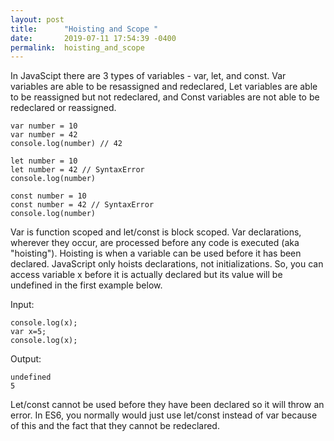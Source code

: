 ```yaml
---
layout: post
title:      "Hoisting and Scope "
date:       2019-07-11 17:54:39 -0400
permalink:  hoisting_and_scope
---
```



In JavaScipt there are 3 types of variables - var, let, and const. Var variables are able to be resassigned and redeclared,  Let variables are able to be reassigned but not redeclared, and Const variables are not able to be redeclared or reassigned. 

```
var number = 10
var number = 42
console.log(number) // 42
```

```
let number = 10
let number = 42 // SyntaxError
console.log(number)
```

```
const number = 10
const number = 42 // SyntaxError
console.log(number)
```

Var is function scoped and let/const is block scoped. Var declarations, wherever they occur, are processed before any code is executed (aka "hoisting"). Hoisting is when a variable can be used before it has been declared. JavaScript only hoists declarations, not initializations. So, you can access variable x before it is actually declared but its value will be undefined in the first example below.

Input:
```
console.log(x);
var x=5;
console.log(x);
```

Output:
```
undefined
5
```

Let/const cannot be used before they have been declared so it will throw an error. In ES6, you normally would just use let/const instead of var because of this and the fact that they cannot be redeclared. 







